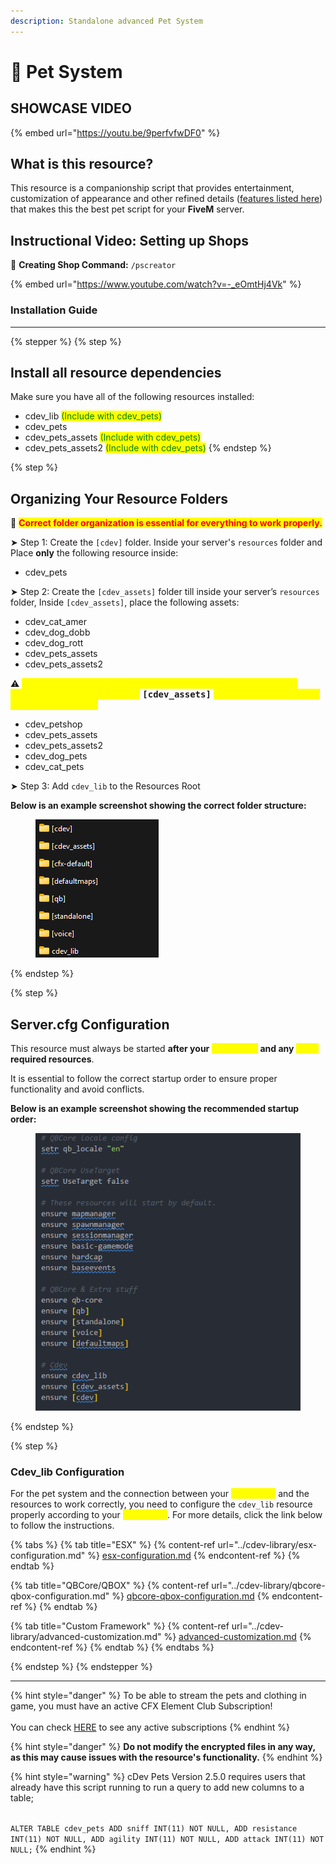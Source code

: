 ```yaml
---
description: Standalone advanced Pet System
---
```


# 🐶 Pet System

## SHOWCASE VIDEO

{% embed url="https://youtu.be/9perfvfwDF0" %}

## What is this resource?

This resource is a companionship script that provides entertainment, customization of appearance and other refined details ([features listed here](https://fivem.cdev.shop/category/scripts)) that makes this the best pet script for your **FiveM** server.

## Instructional Video: Setting up Shops

📝 **Creating Shop Command:** `/pscreator`

{% embed url="https://www.youtube.com/watch?v=-_eOmtHj4Vk" %}

### Installation Guide

***

{% stepper %}
{% step %}
## Install all resource dependencies

Make sure you have all of the following resources installed:

* cdev\_lib <mark style="color:green;">(Include with cdev\_pets)</mark>
* cdev\_pets
* cdev\_pets\_assets <mark style="color:green;">(Include with cdev\_pets)</mark>
* cdev\_pets\_assets2  <mark style="color:green;">(Include with cdev\_pets)</mark>
{% endstep %}

{% step %}
## Organizing Your Resource Folders

🚩 <mark style="color:red;">**Correct folder organization is essential for everything to work properly.**</mark>

➤ Step 1: Create the `[cdev]` folder. Inside your server's `resources` folder and Place **only** the following resource inside:

* cdev\_pets

➤ Step 2: Create the `[cdev_assets]` folder till inside your server’s `resources` folder, Inside `[cdev_assets]`, place the following assets:

* cdev\_cat\_amer
* cdev\_dog\_dobb
* cdev\_dog\_rott
* cdev\_pets\_assets
* cdev\_pets\_assets2

⚠ <mark style="color:yellow;">**If you have the subscription package, then you will receive some additional resources, and your**</mark> <kbd>**\[cdev\_assets]**</kbd> <mark style="color:yellow;">**folder should contain the following resources.**</mark>

* cdev\_petshop
* cdev\_pets\_assets
* cdev\_pets\_assets2
* cdev\_dog\_pets
* cdev\_cat\_pets

➤ Step 3: Add `cdev_lib` to the Resources Root

**Below is an example screenshot showing the correct folder structure:**

<div align="left"><figure><img src="../../.gitbook/assets/folcders.png" alt=""><figcaption></figcaption></figure></div>
{% endstep %}

{% step %}
## Server.cfg Configuration

This resource must always be started **after your&#x20;**<mark style="color:yellow;">**framework**</mark>**&#x20;and any&#x20;**<mark style="color:yellow;">**other**</mark>**&#x20;required resources**.

It is essential to follow the correct startup order to ensure proper functionality and avoid conflicts.

**Below is an example screenshot showing the recommended startup order:**

<div align="left"><figure><img src="../../.gitbook/assets/cfg.png" alt=""><figcaption></figcaption></figure></div>
{% endstep %}

{% step %}
### Cdev\_lib Configuration

For the pet system and the connection between your <mark style="color:yellow;">framework</mark> and the resources to work correctly, you need to configure the `cdev_lib` resource properly according to your <mark style="color:yellow;">framework</mark>. For more details, click the link below to follow the instructions.

{% tabs %}
{% tab title="ESX" %}
{% content-ref url="../cdev-library/esx-configuration.md" %}
[esx-configuration.md](../cdev-library/esx-configuration.md)
{% endcontent-ref %}
{% endtab %}

{% tab title="QBCore/QBOX" %}
{% content-ref url="../cdev-library/qbcore-qbox-configuration.md" %}
[qbcore-qbox-configuration.md](../cdev-library/qbcore-qbox-configuration.md)
{% endcontent-ref %}
{% endtab %}

{% tab title="Custom Framework" %}
{% content-ref url="../cdev-library/advanced-customization.md" %}
[advanced-customization.md](../cdev-library/advanced-customization.md)
{% endcontent-ref %}
{% endtab %}
{% endtabs %}


{% endstep %}
{% endstepper %}

***

{% hint style="danger" %}
To be able to stream the pets and clothing in game, you must have an active CFX Element Club Subscription!\
\
You can check [HERE](https://portal.cfx.re/subscriptions) to see any active subscriptions
{% endhint %}

{% hint style="danger" %}
**Do not modify the encrypted files in any way, as this may cause issues with the resource's functionality.**
{% endhint %}

{% hint style="warning" %}
cDev Pets Version 2.5.0  requires users that already have this script running to run a query to add new columns to a table;

\
`ALTER TABLE cdev_pets ADD sniff INT(11) NOT NULL, ADD resistance INT(11) NOT NULL, ADD agility INT(11) NOT NULL, ADD attack INT(11) NOT NULL;`
{% endhint %}

